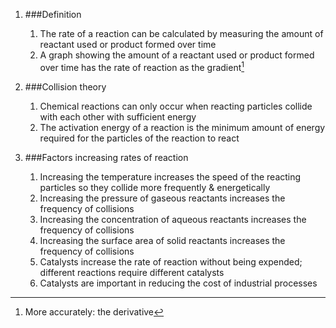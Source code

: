 1. ###Definition

    1. The rate of a reaction can be calculated by measuring the amount of reactant used or product formed over time
    2. A graph showing the amount of a reactant used or product formed over time has the rate of reaction as the gradient[^gradient]
2. ###Collision theory

    1. Chemical reactions can only occur when reacting particles collide with each other with sufficient energy
    2. The activation energy of a reaction is the minimum amount of energy required for the particles of the reaction to react
3. ###Factors increasing rates of reaction

    1. Increasing the temperature increases the speed of the reacting particles so they collide more frequently & energetically
    2. Increasing the pressure of gaseous reactants increases the frequency of collisions
    3. Increasing the concentration of aqueous reactants increases the frequency of collisions
    4. Increasing the surface area of solid reactants increases the frequency of collisions
    5. Catalysts increase the rate of reaction without being expended; different reactions require different catalysts
    6. Catalysts are important in reducing the cost of industrial processes



[^gradient]: More accurately: the derivative
